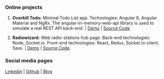 ### Online projects

1. **Overkill Todo:**  Minimal Todo List app. Technologies: Angular 8, Angular Material and NgRx. The angular-in-memory-web-api library is used to simulate a real REST API back-end. | [Demo](https://nperon.github.io/overkill-todo/) | [Source Code](https://github.com/nperon/overkill-todo).

2. **Radiowizard:** Web radio-stations hub page. Back-end technologies: Node, Socket.io. Front-end technologies: React, Redux, Socket.io-client, Sass. | [Demo](https://nperon.github.io/radiowizard/) | [Source Code](https://github.com/nperon/radiowizard).


### Social media pages

[Linkedin](https://www.linkedin.com/in/nicolas-peron-52b250140/) | [Github](https://github.com/nperon) | [Blog](https://nperon.netlify.com)

